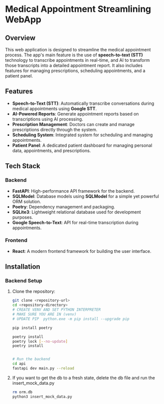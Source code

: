 # Medical Appointment Streamlining WebApp

## Overview
This web application is designed to streamline the medical appointment process. The app's main feature is the use of **speech-to-text (STT)** technology to transcribe appointments in real-time, and AI to transform those transcripts into a detailed appointment report. It also includes features for managing prescriptions, scheduling appointments, and a patient panel.

## Features
- **Speech-to-Text (STT)**: Automatically transcribe conversations during medical appointments using **Google STT**.
- **AI-Powered Reports**: Generate appointment reports based on transcriptions using AI processing.
- **Prescription Management**: Doctors can create and manage prescriptions directly through the system.
- **Scheduling System**: Integrated system for scheduling and managing appointments.
- **Patient Panel**: A dedicated patient dashboard for managing personal data, appointments, and prescriptions.

## Tech Stack

### Backend
- **FastAPI**: High-performance API framework for the backend.
- **SQLModel**: Database models using **SQLModel** for a simple yet powerful ORM solution.
- **Poetry**: Dependency management and packaging.
- **SQLite3**: Lightweight relational database used for development purposes.
- **Google Speech-to-Text**: API for real-time transcription during appointments.

### Frontend
- **React**: A modern frontend framework for building the user interface.

## Installation

### Backend Setup

1. Clone the repository:
   ```bash
   git clone <repository-url>
   cd <repository-directory>
   # CREATE VENV AND SET PYTHON INTERPRETER
   # MAKE SURE YOU ARE IN (venv) 
   # UPDATE PIP  python.exe -m pip install --upgrade pip
   
   pip install poetry

   poetry install
   poetry lock [--no-update]
   poetry install

   
   # Run the backend
   cd api
   fastapi dev main.py --reload

2. If you want to get the db to a fresh state, delete the db file and run the insert_mock_data.py
   ```bash
   rm orm.db
   python3 insert_mock_data.py
